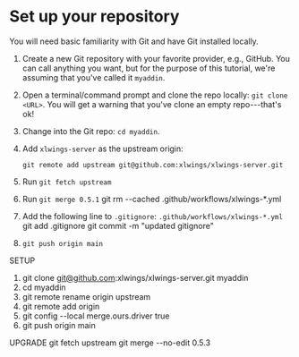 # Set up your repository

You will need basic familiarity with Git and have Git installed locally.

1. Create a new Git repository with your favorite provider, e.g., GitHub. You can call anything you want, but for the purpose of this tutorial, we're assuming that you've called it `myaddin`.
2. Open a terminal/command prompt and clone the repo locally: `git clone <URL>`. You will get a warning that you've clone an empty repo---that's ok!
3. Change into the Git repo: `cd myaddin`.
4. Add `xlwings-server` as the upstream origin:

   ```shell
   git remote add upstream git@github.com:xlwings/xlwings-server.git
   ```
5. Run `git fetch upstream`
6. Run `git merge 0.5.1`
git rm --cached .github/workflows/xlwings-*.yml
5. Add the following line to `.gitignore`: `.github/workflows/xlwings-*.yml`
git add .gitignore
git commit -m "updated gitignore"
7. `git push origin main`


SETUP
1. git clone git@github.com:xlwings/xlwings-server.git myaddin
2. cd myaddin
3. git remote rename origin upstream
4. git remote add origin <URL>
6. git config --local merge.ours.driver true
5. git push origin main

UPGRADE
git fetch upstream
git merge --no-edit 0.5.3
